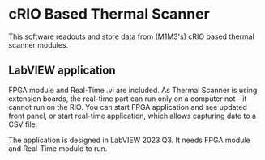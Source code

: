 # cRIO Based Thermal Scanner

This software readouts and store data from (M1M3's) cRIO based thermal scanner
modules.

## LabVIEW application

FPGA module and Real-Time .vi are included. As Thermal Scanner is using
extension boards, the real-time part can run only on a computer not - it
cannot run on the RIO. You can start FPGA application and see updated front
panel, or start real-time application, which allows capturing date to a CSV
file.

The application is designed in LabVIEW 2023 Q3. It needs FPGA module and
Real-Time module to run.
